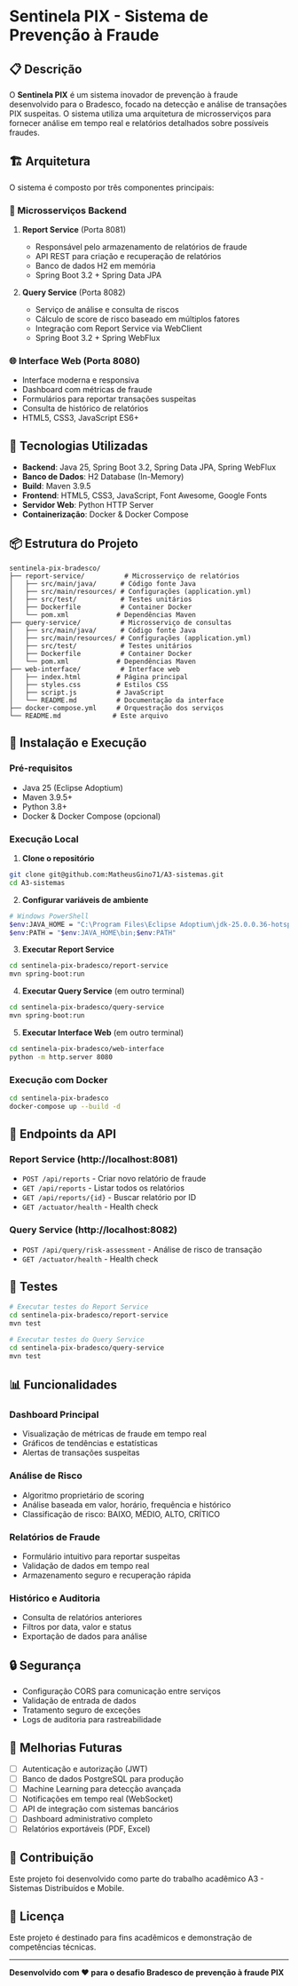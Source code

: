 # Sentinela PIX - Sistema de Prevenção à Fraude

## 📋 Descrição

O **Sentinela PIX** é um sistema inovador de prevenção à fraude desenvolvido para o Bradesco, focado na detecção e análise de transações PIX suspeitas. O sistema utiliza uma arquitetura de microsserviços para fornecer análise em tempo real e relatórios detalhados sobre possíveis fraudes.

## 🏗️ Arquitetura

O sistema é composto por três componentes principais:

### 🔧 Microsserviços Backend

1. **Report Service** (Porta 8081)
   - Responsável pelo armazenamento de relatórios de fraude
   - API REST para criação e recuperação de relatórios
   - Banco de dados H2 em memória
   - Spring Boot 3.2 + Spring Data JPA

2. **Query Service** (Porta 8082)
   - Serviço de análise e consulta de riscos
   - Cálculo de score de risco baseado em múltiplos fatores
   - Integração com Report Service via WebClient
   - Spring Boot 3.2 + Spring WebFlux

### 🌐 Interface Web (Porta 8080)

- Interface moderna e responsiva
- Dashboard com métricas de fraude
- Formulários para reportar transações suspeitas
- Consulta de histórico de relatórios
- HTML5, CSS3, JavaScript ES6+

## 🚀 Tecnologias Utilizadas

- **Backend**: Java 25, Spring Boot 3.2, Spring Data JPA, Spring WebFlux
- **Banco de Dados**: H2 Database (In-Memory)
- **Build**: Maven 3.9.5
- **Frontend**: HTML5, CSS3, JavaScript, Font Awesome, Google Fonts
- **Servidor Web**: Python HTTP Server
- **Containerização**: Docker & Docker Compose

## 📦 Estrutura do Projeto

```
sentinela-pix-bradesco/
├── report-service/          # Microsserviço de relatórios
│   ├── src/main/java/      # Código fonte Java
│   ├── src/main/resources/ # Configurações (application.yml)
│   ├── src/test/           # Testes unitários
│   ├── Dockerfile          # Container Docker
│   └── pom.xml            # Dependências Maven
├── query-service/          # Microsserviço de consultas
│   ├── src/main/java/      # Código fonte Java
│   ├── src/main/resources/ # Configurações (application.yml)
│   ├── src/test/           # Testes unitários
│   ├── Dockerfile          # Container Docker
│   └── pom.xml            # Dependências Maven
├── web-interface/          # Interface web
│   ├── index.html         # Página principal
│   ├── styles.css         # Estilos CSS
│   ├── script.js          # JavaScript
│   └── README.md          # Documentação da interface
├── docker-compose.yml     # Orquestração dos serviços
└── README.md             # Este arquivo
```

## 🔧 Instalação e Execução

### Pré-requisitos

- Java 25 (Eclipse Adoptium)
- Maven 3.9.5+
- Python 3.8+
- Docker & Docker Compose (opcional)

### Execução Local

1. **Clone o repositório**
```bash
git clone git@github.com:MatheusGino71/A3-sistemas.git
cd A3-sistemas
```

2. **Configurar variáveis de ambiente**
```bash
# Windows PowerShell
$env:JAVA_HOME = "C:\Program Files\Eclipse Adoptium\jdk-25.0.0.36-hotspot"
$env:PATH = "$env:JAVA_HOME\bin;$env:PATH"
```

3. **Executar Report Service**
```bash
cd sentinela-pix-bradesco/report-service
mvn spring-boot:run
```

4. **Executar Query Service** (em outro terminal)
```bash
cd sentinela-pix-bradesco/query-service
mvn spring-boot:run
```

5. **Executar Interface Web** (em outro terminal)
```bash
cd sentinela-pix-bradesco/web-interface
python -m http.server 8080
```

### Execução com Docker

```bash
cd sentinela-pix-bradesco
docker-compose up --build -d
```

## 🔗 Endpoints da API

### Report Service (http://localhost:8081)

- `POST /api/reports` - Criar novo relatório de fraude
- `GET /api/reports` - Listar todos os relatórios
- `GET /api/reports/{id}` - Buscar relatório por ID
- `GET /actuator/health` - Health check

### Query Service (http://localhost:8082)

- `POST /api/query/risk-assessment` - Análise de risco de transação
- `GET /actuator/health` - Health check

## 🧪 Testes

```bash
# Executar testes do Report Service
cd sentinela-pix-bradesco/report-service
mvn test

# Executar testes do Query Service
cd sentinela-pix-bradesco/query-service
mvn test
```

## 📊 Funcionalidades

### Dashboard Principal
- Visualização de métricas de fraude em tempo real
- Gráficos de tendências e estatísticas
- Alertas de transações suspeitas

### Análise de Risco
- Algoritmo proprietário de scoring
- Análise baseada em valor, horário, frequência e histórico
- Classificação de risco: BAIXO, MÉDIO, ALTO, CRÍTICO

### Relatórios de Fraude
- Formulário intuitivo para reportar suspeitas
- Validação de dados em tempo real
- Armazenamento seguro e recuperação rápida

### Histórico e Auditoria
- Consulta de relatórios anteriores
- Filtros por data, valor e status
- Exportação de dados para análise

## 🔒 Segurança

- Configuração CORS para comunicação entre serviços
- Validação de entrada de dados
- Tratamento seguro de exceções
- Logs de auditoria para rastreabilidade

## 🚀 Melhorias Futuras

- [ ] Autenticação e autorização (JWT)
- [ ] Banco de dados PostgreSQL para produção
- [ ] Machine Learning para detecção avançada
- [ ] Notificações em tempo real (WebSocket)
- [ ] API de integração com sistemas bancários
- [ ] Dashboard administrativo completo
- [ ] Relatórios exportáveis (PDF, Excel)

## 👥 Contribuição

Este projeto foi desenvolvido como parte do trabalho acadêmico A3 - Sistemas Distribuídos e Mobile.

## 📄 Licença

Este projeto é destinado para fins acadêmicos e demonstração de competências técnicas.

---

**Desenvolvido com ❤️ para o desafio Bradesco de prevenção à fraude PIX**
